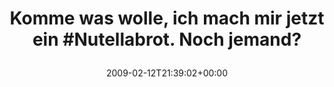 ---
retweeted: false
source: <a href="http://twitter.com" rel="nofollow">Twitter Web Client</a>
entities:
  hashtags:
  - text: Nutellabrot
    indices:
    - '40'
    - '52'
  symbols: []
  user_mentions: []
  urls: []
display_text_range:
- '0'
- '66'
favorite_count: '0'
id_str: '1204215006'
truncated: false
retweet_count: '0'
id: '1204215006'
created_at: Thu Feb 12 21:39:02 +0000 2009
favorited: false
full_text: 'Komme was wolle, ich mach mir jetzt ein #Nutellabrot. Noch jemand?'
lang: de
tags:
- Nutellabrot
- pesos/twitter
date: '2009-02-12T21:39:02+00:00'
src: https://twitter.com/bascht/status/1204215006
original_url: https://twitter.com/bascht/status/1204215006
type: twitter_tweet
text: 'Komme was wolle, ich mach mir jetzt ein #Nutellabrot. Noch jemand?'
title: 'Komme was wolle, ich mach mir jetzt ein #Nutellabrot. Noch jemand?

  '

---
